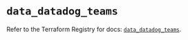 # `data_datadog_teams`

Refer to the Terraform Registry for docs: [`data_datadog_teams`](https://registry.terraform.io/providers/datadog/datadog/3.59.1/docs/data-sources/teams).
